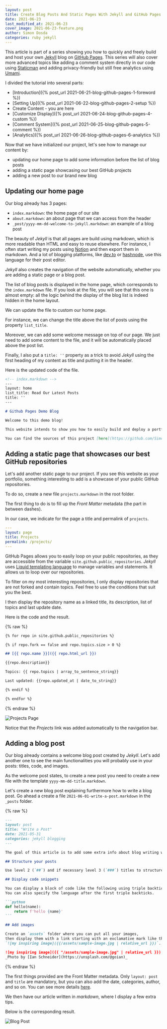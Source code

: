 ```yaml
---
layout: post
title: Create Blog Posts And Static Pages With Jekyll and GitHub Pages
date: 2021-06-23
last_modified_at: 2021-06-23
cover_image: 2021-06-23-feature.png
author: Simon Dosda
categories: ruby jekyll
---
```


This article is part of a series showing you how to quickly and freely build and host your own [Jekyll](https://jekyllrb.com/) blog on [GitHub Pages](https://pages.github.com/). This series will also cover more advanced topics like adding a comment system directly in our code using [Staticman](https://staticman.net/) and adding privacy-friendly but still free analytics using [Umami](https://umami.is/).

I divided the tutorial into several parts:

- [Introduction]({% post_url 2021-06-21-blog-github-pages-1-foreword %})
- [Setting Up]({% post_url 2021-06-22-blog-github-pages-2-setup %})
- Create Content - you are here
- [Customize Display]({% post_url 2021-06-24-blog-github-pages-4-custom %})
- [Comment System]({% post_url 2021-06-25-blog-github-pages-5-comment %})
- [Analytics]({% post_url 2021-06-26-blog-github-pages-6-analytics %})

Now that we have initialized our project, let's see how to manage our content by: 
- updating our home page to add some information before the list of blog posts
- adding a static page showcasing our best GitHub projects
- adding a new post to our brand new blog

## Updating our home page

Our blog already has 3 pages:
- `index.markdown`: the home page of our site
- `about.markdown`: an about page that we can access from the header
- `_post/yyyy-mm-dd-welcome-to-jekyll.markdown`: an example of a blog post

The beauty of _Jekyll_ is that all pages are build using markdown, which is more readable than HTML and easy to reuse elsewhere. For instance, I often start writing my posts using [Notion](https://www.notion.so) and then export them in markdown. And a lot of blogging platforms, like [dev.to](https://dev.to) or [hashnode](https://hashnode.com/), use this language for their post editor.

_Jekyll_ also creates the navigation of the website automatically, whether you are adding a static page or a blog post. 

The list of blog posts is displayed in the home page, which corresponds to the `index.markdown` file. If you look at the file, you will see that this one is almost empty: all the logic behind the display of the blog list is indeed hidden in the home layout.

We can update the file to custom our home page.

For instance, we can change the title above the list of posts using the property `list_title`.

Moreover, we can add some welcome message on top of our page. We just need to add some content to the file, and it will be automatically placed above the post list. 

Finally, I also put a `title: ''` property as a trick to avoid _Jekyll_ using the first heading of my content as title and putting it in the header.

Here is the updated code of the file.


```markdown
<!-- index.markdown -->
---
layout: home
list_title: Read Our Latest Posts
title: ''
---

# Github Pages Demo Blog

Welcome to this demo blog!

This website intends to show you how to easily build and deploy a portfolio with a blog using _GitHub Pages_ and _Jekyll_.

You can find the sources of this project [here](https://github.com/SimonDosda/gp-blog).
```

## Adding a static page that showcases our best GitHub repositories

Let's add another static page to our project. If you see this website as your portfolio, something interesting to add is a showcase of your public GitHub repositories.

To do so, create a new file `projects.markdown` in the root folder.

The first thing to do is to fill up the *Front Matter* metadata (the part in between dashes).

In our case, we indicate for the page a title and permalink of `projects`.

```yaml
---
layout: page
title: Projects
permalink: /projects/
---
```

GitHub Pages allows you to easily loop on your public repositories, as they are accessible from the variable `site.github.public_repositories`. *Jekyll* uses [Liquid templating language](https://jekyllrb.com/docs/liquid/) to manage variables and statements. It allows us to loop over our repositories. 

To filter on my most interesting repositories, I only display repositories that are not forked and contain topics. Feel free to use the conditions that suit you the best.

I then display the repository name as a linked title, its description, list of topics and last update date.

Here is the code and the result.

{% raw %}
```markdown
{% for repo in site.github.public_repositories %}

{% if repo.fork == false and repo.topics.size > 0 %}

## [{{ repo.name }}]({{ repo.html_url }})

{{repo.description}}

Topics: {{ repo.topics | array_to_sentence_string}}

Last updated: {{repo.updated_at | date_to_string}}

{% endif %}

{% endfor %}
```
{% endraw %}

![Projects Page](/assets/images/2021-06-23-projects.png)

Notice that the *Projects* link was added automatically to the navigation bar.

## Adding a blog post

Our blog already contains a welcome blog post created by _Jekyll_. Let's add another one to see the main functionalities you will probably use in your posts: titles, code, and images.

As the welcome post states, to create a new post you need to create a new file with the template `yyyy-mm-dd-title.markdown`. 

Let's create a new blog post explaining furthermore how to write a blog post. Go ahead a create a file `2021-06-01-write-a-post.markdown` in the `_posts` folder.

{% raw %}
````markdown
---
layout: post
title: "Write a Post"
date: 2021-05-31
categories: jekyll blogging
---

The goal of this article is to add some extra info about blog writing with _Jekyll_.

## Structure your posts

Use level 2 (`##`) and if necessary level 3 (`###`) titles to structure your posts.

## Display code snippets

You can display a block of code like the following using triple backticks. 
You can also specify the language after the first triple backticks.

```python
def hello(name):
    return f'hello {name}'
```

## Add images

Create an `assets` folder where you can put all your images, 
then display them with a link starting with an exclamative mark like this: 
`![my inspiring image]({{/assets/sample-image.jpg | relative_url }})`.

![my inspiring image]({{ "/assets/sample-image.jpg" | relative_url }})
_Photo by [Ian Schneider](https://unsplash.com/@goian)_
````
{% endraw %}

The first things provided are the Front Matter metadata. Only `layout: post` and `title` are mandatory, but you can also add the date, categories, author, and so on. You can see more details [here](https://jekyllrb.com/docs/posts/).

We then have our article written in *markdown*, where I display a few extra tips.

Below is the corresponding result.

![Blog Post](/assets/images/2021-06-23-post.png)